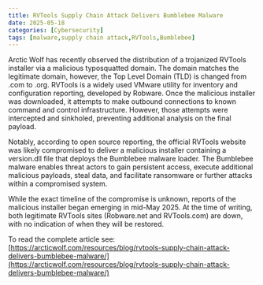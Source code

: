 ```yaml
---
title: RVTools Supply Chain Attack Delivers Bumblebee Malware
date: 2025-05-18
categories: [Cybersecurity]
tags: [malware,supply chain attack,RVTools,Bumblebee]
---
```


Arctic Wolf has recently observed the distribution of a trojanized RVTools installer via a malicious typosquatted domain. The domain matches the legitimate domain, however, the Top Level Domain (TLD) is changed from .com to .org. RVTools is a widely used VMware utility for inventory and configuration reporting, developed by Robware. Once the malicious installer was downloaded, it attempts to make outbound connections to known command and control infrastructure. However, those attempts were intercepted and sinkholed, preventing additional analysis on the final payload.

Notably, according to open source reporting, the official RVTools website was likely compromised to deliver a malicious installer containing a version.dll file that deploys the Bumblebee malware loader. The Bumblebee malware enables threat actors to gain persistent access, execute additional malicious payloads, steal data, and facilitate ransomware or further attacks within a compromised system.

While the exact timeline of the compromise is unknown, reports of the malicious installer began emerging in mid-May 2025. At the time of writing, both legitimate RVTools sites (Robware.net and RVTools.com) are down, with no indication of when they will be restored.

To read the complete article see: [https://arcticwolf.com/resources/blog/rvtools-supply-chain-attack-delivers-bumblebee-malware/](https://arcticwolf.com/resources/blog/rvtools-supply-chain-attack-delivers-bumblebee-malware/) 
